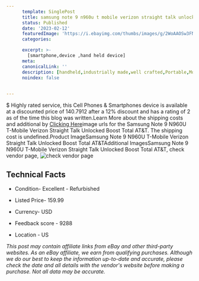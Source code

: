 ```yaml
---
      template: SinglePost
      title: samsung note 9 n960u t mobile verizon straight talk unlocked boost total at t
      status: Published
      date: '2023-02-12'
      featuredImage: 'https://i.ebayimg.com/thumbs/images/g/2WoAAOSw3FNdij5j/s-l225.jpg'
      categories: 

      excerpt: >-
        [smartphone,device ,hand held device]
      meta:
      canonicalLink: ''
      description: [handheld,industrially made,well crafted,Portable,Mobile,Compact,Convenient,Lightweight,Maneuverable,Man-portable,Miniature,Carriable,Hand-held,Light,Holdable,Transportable,Mobile device,Pocket-sized,On-the-go,Wireless,Cordless,Compact size,Convenient size, smartphone,device ,hand held device]
      noindex: false

        
---
```

$
    Highly rated service, this Cell Phones & Smartphones device is available at a discounted price of 140.7912 after a 12% discount and has a rating of 2 as of the time this blog was written.Learn More about the shipping costs and additional by [Clicking Here](https://www.ebay.com/itm/265887354594?hash=item3de81f0ee2%3Ag%3A2WoAAOSw3FNdij5j&mkevt=1&mkcid=1&mkrid=711-53200-19255-0&campid=%253CePNCampaignId%253E&customid=%253CreferenceId%253E&toolid=10049)image urls for the Samsung Note 9 N960U T-Mobile Verizon Straight Talk Unlocked Boost Total AT&T. The shipping cost is undefined.Product ImageSamsung Note 9 N960U T-Mobile Verizon Straight Talk Unlocked Boost Total AT&TAdditional ImagesSamsung Note 9 N960U T-Mobile Verizon Straight Talk Unlocked Boost Total AT&T, check vendor page, ![check vendor page](https://origin-galleryplus.ebayimg.com/ws/web/265887354594_2_0_1/225x225.jpg,https://origin-galleryplus.ebayimg.com/ws/web/265887354594_3_0_1/225x225.jpg,https://origin-galleryplus.ebayimg.com/ws/web/265887354594_4_0_1/225x225.jpg,https://origin-galleryplus.ebayimg.com/ws/web/265887354594_5_0_1/225x225.jpg,https://origin-galleryplus.ebayimg.com/ws/web/265887354594_6_0_1/225x225.jpg,https://origin-galleryplus.ebayimg.com/ws/web/265887354594_7_0_1/225x225.jpg,https://origin-galleryplus.ebayimg.com/ws/web/265887354594_8_0_1/225x225.jpg,https://origin-galleryplus.ebayimg.com/ws/web/265887354594_9_0_1/225x225.jpg,https://origin-galleryplus.ebayimg.com/ws/web/265887354594_10_0_1/225x225.jpg,https://origin-galleryplus.ebayimg.com/ws/web/265887354594_11_0_1/225x225.jpg,https://origin-galleryplus.ebayimg.com/ws/web/265887354594_12_0_1/225x225.jpg)
    
    

 ## Technical Facts 



     
      

 - Condition- Excellent - Refurbished 


      

 - Listed Price- 159.99 


      

 - Currency- USD 


      

 - Feedback score - 9288 


      

 - Location - US 


      
      

 *_This post may contain affiliate links from eBay and other third-party websites. As an eBay affiliate, we earn from qualifying purchases. Although we do our best to keep the information up-to-date and accurate, please check the date and all details with the vendor's website before making a purchase. Not all data may be accurate._*



    
    
    
    
    